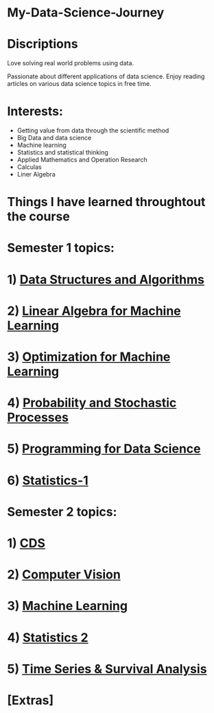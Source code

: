 # My-Data-Science-Journey

#  Discriptions
Love solving real world problems using data.

Passionate about different applications of data science. Enjoy reading articles on various data science topics in free time.

# Interests:
- Getting value from data through the scientific method
- Big Data and data science
- Machine learning
- Statistics and statistical thinking
- Applied Mathematics and Operation Research
- Calculas
- Liner Algebra













# Things I have learned throughtout the course 


# Semester 1 topics:

# 1) [Data Structures and Algorithms](https://github.com/U77w41/My-Data-Science-Journey/tree/main/Data%20Structures%20and%20Algorithms)



# 2) [Linear Algebra for Machine Learning](https://github.com/U77w41/My-Data-Science-Journey/tree/main/Linear%20Algebra%20for%20Machine%20Learning)


# 3) [Optimization for Machine Learning](https://github.com/U77w41/My-Data-Science-Journey/tree/main/Optimization%20for%20Machine%20Learning)


# 4) [Probability and Stochastic Processes](https://github.com/U77w41/My-Data-Science-Journey/tree/main/Probability%20and%20Stochastic%20Processes)


# 5) [Programming for Data Science](https://github.com/U77w41/My-Data-Science-Journey/tree/main/Programming%20for%20Data%20Science)


# 6) [Statistics-1](https://github.com/U77w41/My-Data-Science-Journey/tree/main/Statistics-1)



# Semester 2 topics:

# 1) [CDS](https://github.com/U77w41/My-Data-Science-Journey/tree/main/MSc%20in%20Data%20Science/Semester%202/CDS)



# 2) [Computer Vision](https://github.com/U77w41/My-Data-Science-Journey/tree/main/MSc%20in%20Data%20Science/Semester%202/Computer%20Vision)


# 3) [Machine Learning](https://github.com/U77w41/My-Data-Science-Journey/tree/main/Optimization%20for%20Machine%20Learning)


# 4) [Statistics 2](https://github.com/U77w41/My-Data-Science-Journey/tree/main/MSc%20in%20Data%20Science/Semester%202/Statistics%202)


# 5) [Time Series & Survival Analysis](https://github.com/U77w41/My-Data-Science-Journey/tree/main/MSc%20in%20Data%20Science/Semester%202/Time%20Series%20%26%20Survival%20Analysis)



# [Extras]
